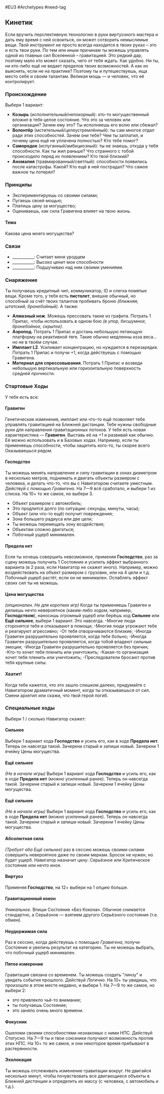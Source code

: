 #EU3 #Archetypes #need-tag

## Кинетик
Если вручить перспективную технологию в руки виртуозного мастера и дать ему время с ней освоиться, он может сотворить немыслимые вещи.
Твой инструмент не просто всегда находится в твоих руках – это и есть твои руки. По тем или иным причинам ты можешь управлять одной из главных сил Вселенной – гравитацией. Это редкий дар, поэтому мало кто может сказать, чего от тебя ждать. Как удобно.
Ни ты, ни кто-либо ещё не ведает пределов твоих возможностей. А как их выяснять, если не на практике? Поэтому ты и путешествуешь, ища место себе и своим талантам. Великая мощь — и человек, что её контролирует.

### Происхождение
Выбери 1 вариант:
- **Козырь** (исполнительный/непокорный): кто-то могущественный вложил в тебя целое состояние. Что это за человек или организация? Зачем ему это? Ты исполняешь его волю или сбежал? 
- **Волонтёр** (мстительный/целеустремлённый): ты сам многое отдал ради этих способностей. Зачем они тебе? Чем ты заплатил, и почему цена ещё не уплачена полностью? Кто тебе помог? 
- **Самородок** (испуганный/амбициозный): ты не знаешь, откуда у тебя способности. Как ты жил раньше? Что странного с тобой происходило перед их появлением? Кто твой близкий? 
- **Аномалия** (травмированный/светлый): способности появились после катастрофы. Какой? Кто ещё в ней пострадал? Что самое важное ты потерял?

### Принципы
- Экспериментируешь со своими силами; 
- Пугаешь своей мощью; 
- Платишь цену за могущество; 
- Оцениваешь, как сила Гравигена влияет на твою жизнь.
#### Тема
Какова цена моего могущества?

### Связи
- \_\_\_\_\_\_\_\_\_\_\_: Считает меня уродцем
- \_\_\_\_\_\_\_\_\_\_\_: Высоко ценит мои способности
- \_\_\_\_\_\_\_\_\_\_\_: Подшучиваю над ним своими умениями.

### Снаряжение
Ты получаешь кредитный чип, коммуникатор, ID и слегка помятые вещи. Кроме того, у тебя есть **пистолет**, внешне обычный, но способный за счёт твоих талантов пробивать броню *(ближняя, штатский, бронебойный)*. 
А также: 
- **Алмазный нож**. Можешь прессовать такие из графита. Потрать 1 Припас, чтобы использовать в одном бою *(в упор, бесшумное, бронебойное, скрытое)*. 
- **Аэропод**. Потрать 1 Припас и достань небольшую летающую платформу на реактивной тяге. Такие обычно медленны изза веса… но не в твоём случае. 
- **Имплант L2**. Усиливает концентрацию, но нуждается в перезарядке. Потрать 1 Припас и получи +1, когда действуешь с помощью Гравигена. 
- **Материал для спрессовывания**. Потрать 1 Припас и возведи небольшую вертикальную или горизонтальную поверхность средней прочности.
### Стартовые Ходы
У тебя есть все:
#### Гравиген
Генетические изменения, имплант или что-то ещё позволяет тебе управлять гравитацией на Ближней дистанции. Тебе нужны свободные руки для направления гравитационных потоков. У тебя есть новая характеристика — **Гравиген**. Выставь её на +1 и развивай как обычно. Её можно использовать и в Базовых ходах. Например, если ты применяешь способности, чтобы защитить кого-то, ты скорее всего Оказываешься рядом. 

#### Господство
Ты можешь менять направление и силу гравитации в зонах диаметром в несколько метров, поднимать и двигать объекты размером с человека, и делать что-то, что вы с Навигатором считаете уместным. Действуй с помощью *Гравигена*. На 7—9 всё сработало, и выбери 1 из списка. На 10+ то же самое, но выбери 3. 
- Объект размером с автомобиль; 
- Это продлится долго (по ситуации: секунды, минуты, часы); 
- Объект (или что-то ещё) получит повреждения; 
- Зона большего радиуса или две цели; 
- Ты можешь перемещать зону воздействия; 
- Объектам сложно двигаться; 
- Побочный ущерб минимален. 
 
#### Предела нет
Если ты хочешь совершить невозможное, применяя **Господство**, раз за сцену можешь получить 1 Состояние и усилить эффект выбранного варианта (в 2 раза, если Навигатор не скажет иного). Например, можно воздействовать на объект размером с грузовик, или на 4 цели и т.д. Побочный ущерб растёт, если он не минимален. Ослаблять эффект своих сил ты не можешь. 

#### Цена могущества
*(опционален. Не для коротких игр)* Когда ты применяешь Гравиген и делаешь нечто невероятное (каким-либо ходом, например, **Господством**), наносишь огромный ущерб или берёшь ход **Сильнее** или **Ещё сильнее**, выбери 1 вариант. Это навсегда. 
-Многие люди сторонятся тебя и отказывают в помощи; 
-Многие люди угрожают тебе и реагируют агрессивно; 
-От тебя отворачиваются близкие; 
-Иногда Гравиген разрушительно проявляется, когда тебе больно; 
-Иногда Гравиген разрушительно проявляется, когда тобой владеют сильные эмоции; 
-Иногда Гравиген разрушительно проявляется без причин; 
-Кто-то хочет тебя пленить или уничтожить; 
-Какая-то организация хочет тебя пленить или уничтожить; 
-Преследователи бросают против тебя крупные силы.

#### Хватит!
Когда тебе кажется, что это зашло слишком далеко, придумайте с Навигатором драматичный момент, когда ты отказываешься от сил. Смени архетип или скажи, что твой герой погиб.

### Специальные ходы
Выбери 1 / сколько Навигатор скажет: 


#### Сильнее
Выбери 1 вариант хода **Господство** и усиль его, как в ходе **Предела нет**. Теперь он навсегда такой. Зачеркни старый и запиши новый. Зачеркни 1 ячейку Цены могущества. 

#### Ещё сильнее
*(Не в начале игры)* Выбери 1 вариант хода **Господство** и усиль его, как в ходе **Предела нет** (можно усиленный ранее). Теперь он навсегда такой. Зачеркни старый и запиши новый. Зачеркни 1 ячейку Цены могущества. 

#### Ещё сильнее
*(Не в начале игры)* Выбери 1 вариант хода **Господство** и усиль его, как в ходе **Предела нет** (можно усиленный ранее). Теперь он навсегда такой. Зачеркни старый и запиши новый. Зачеркни 1 ячейку Цены могущества. 

#### Абсолютная сила
*(Требует оба Ещё сильнее)* раз в сессию можешь своими силами совершить невероятное даже по своим меркам. Бросок не нужен, но будет ущерб. Навигатор назначит цену: Серьёзное или Критическое состояние или нечто иное. 

#### Виртуоз
Применяя **Господство**, на 12+ выбери на 1 опцию больше. 

#### Гравитационный кокон
*Уникальное*. Впиши Состояние «Без Кокона». Обычное снимается стандартно, а Серьёзное — взятием другого Серьёзного состояния (т.е. обмен). 

#### Неудержимая сила
Раз в сессию, когда действуешь с помощью *Гравигена*, получи Состояние и увеличь результат на категорию. Ты не можешь выбрать, что побочный ущерб минимален. 

#### Пятое измерение
Гравитация связана со временем. Ты можешь создать "линзу" и увидеть события прошлого. Действуй *Логично*. На 10+ ты увидишь, что произошло в этом месте недавно, и выбери 1. На 7—9 то же самое, но выбери 2: 
- это привлекло чьё-то внимание; 
- ты получаешь Состояние; 
- это заняло очень много времени. 

#### Фокусник
Ошеломи своими способностями незнакомых с ними НПС. Действуй *Статусно*. На 7—9 ты и твои союзники получают возможность против этих НПС. На 10+ то же самое, и они некоторое время пребывают в растерянности. 

#### Эхолокация
Ты можешь отслеживать изменение гравитации вокруг. Не двигайся несколько минут, чтобы почувствовать все двигающиеся объекты в *Ближней дистанции* и определить их массу (с человека, с автомобиль и т.д.).